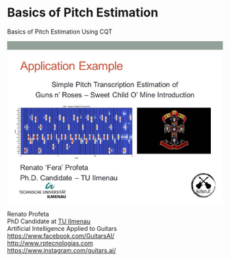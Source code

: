 # Basics of Pitch Estimation
Basics of Pitch Estimation Using CQT

<img src="Slide16.JPG" width="600">

Renato Profeta<br>
PhD Candidate at [TU Ilmenau](https://www.tu-ilmenau.de/en/applied-media-systems-group/)<br>
Artificial Intelligence Applied to Guitars<br>
https://www.facebook.com/GuitarsAI/<br>
http://www.rptecnologias.com <br>
https://www.instagram.com/guitars.ai/

